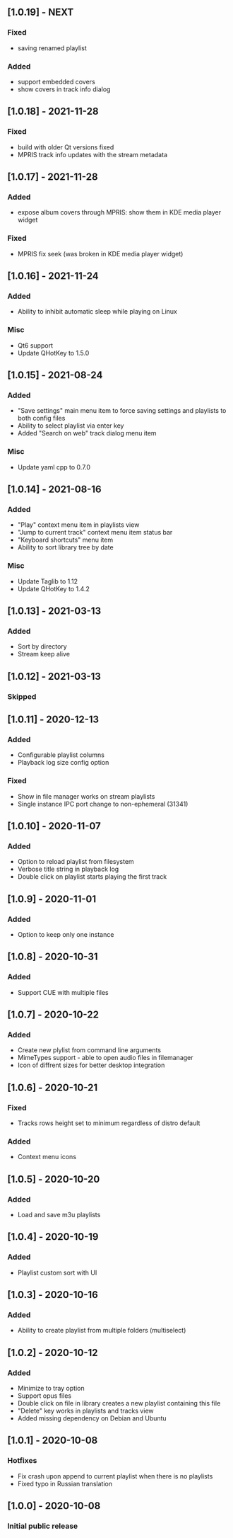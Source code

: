 ## [1.0.19] - NEXT

### Fixed
- saving renamed playlist

### Added
- support embedded covers
- show covers in track info dialog

## [1.0.18] - 2021-11-28

### Fixed
- build with older Qt versions fixed
- MPRIS track info updates with the stream metadata

## [1.0.17] - 2021-11-28
### Added
- expose album covers through MPRIS: show them in KDE media player widget

### Fixed
- MPRIS fix seek (was broken in KDE media player widget)

## [1.0.16] - 2021-11-24
### Added
- Ability to inhibit automatic sleep while playing on Linux

### Misc
- Qt6 support
- Update QHotKey to 1.5.0

## [1.0.15] - 2021-08-24
### Added
- "Save settings" main menu item to force saving settings and playlists to both config files
- Ability to select playlist via enter key
- Added "Search on web" track dialog menu item

### Misc
- Update yaml cpp to 0.7.0

## [1.0.14] - 2021-08-16
### Added
- "Play" context menu item in playlists view
- "Jump to current track" context menu item status bar
- "Keyboard shortcuts" menu item
- Ability to sort library tree by date

### Misc
- Update Taglib to 1.12
- Update QHotKey to 1.4.2

## [1.0.13] - 2021-03-13
### Added
- Sort by directory
- Stream keep alive

## [1.0.12] - 2021-03-13
### Skipped

## [1.0.11] - 2020-12-13
### Added
- Configurable playlist columns
- Playback log size config option

### Fixed
- Show in file manager works on stream playlists
- Single instance IPC port change to non-ephemeral (31341)

## [1.0.10] - 2020-11-07
### Added
- Option to reload playlist from filesystem
- Verbose title string in playback log
- Double click on playlist starts playing the first track

## [1.0.9] - 2020-11-01
### Added
- Option to keep only one instance

## [1.0.8] - 2020-10-31
### Added
- Support CUE with multiple files

## [1.0.7] - 2020-10-22
### Added
- Create new plylist from command line arguments
- MimeTypes support - able to open audio files in filemanager
- Icon of diffrent sizes for better desktop integration

## [1.0.6] - 2020-10-21
### Fixed
- Tracks rows height set to minimum regardless of distro default

### Added
- Context menu icons

## [1.0.5] - 2020-10-20
### Added
- Load and save m3u playlists

## [1.0.4] - 2020-10-19
### Added
- Playlist custom sort with UI

## [1.0.3] - 2020-10-16
### Added
- Ability to create playlist from multiple folders (multiselect)

## [1.0.2] - 2020-10-12
### Added
- Minimize to tray option
- Support opus files
- Double click on file in library creates a new playlist containing this file
- "Delete" key works in playlists and tracks view
- Added missing dependency on Debian and Ubuntu

## [1.0.1] - 2020-10-08
### Hotfixes
- Fix crash upon append to current playlist when there is no playlists
- Fixed typo in Russian translation

## [1.0.0] - 2020-10-08
### Initial public release
